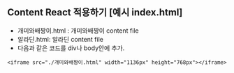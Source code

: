 ## Content React 적용하기 [예시 index.html]
- 개미와배짱이.html : 개미와배짱이 content file
- 알라딘.html: 알라딘 content file
- 다음과 같은 코드를 div나 body안에 추가.
```
<iframe src="./개미와배짱이.html" width="1136px" height="768px"></iframe>
```